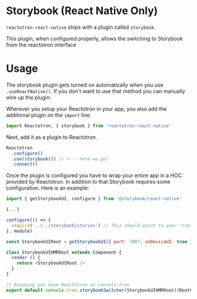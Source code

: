 # Storybook (React Native Only)

`reactotron-react-native` ships with a plugin called `storybook`.

This plugin, when configured properly, allows the switching to Storybook from the reactotron interface


# Usage

The storybook plugin gets turned on automatically when you use `.useReactNative()`. If you don't want to use that method you can manually wire up the plugin:

Wherever you setup your Reactotron in your app, you also add the additional plugin on the `import` line.

```js
import Reactotron, { storybook } from 'reactotron-react-native'
```

Next, add it as a plugin to Reactotron.

```js
Reactotron
  .configure()
  .use(storybook()) // <--- here we go!
  .connect()
```

Once the plugin is configured you have to wrap your entire app in a HOC provided by Reactotron. In addition to that Storybook requires some configuration. Here is an example:

```js
import { getStorybookUI, configure } from '@storybook/react-native'

{...}

configure(() => {
  require('../../storybook/stories') // This should point to your "root" set of stories
}, module)

const StorybookUIRoot = getStorybookUI({ port: 7007, onDeviceUI: true }) // This configuration can be changed based upon personal wants

class StorybookUIHMRRoot extends Component {
  render () {
    return <StorybookUIRoot />
  }
}

// Assuming you have Reactotron on console.tron
export default console.tron.storybookSwitcher(StorybookUIHMRRoot)(RootContainer)
```
